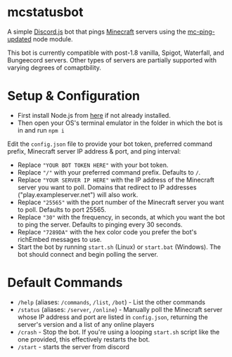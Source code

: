 # mcstatusbot
A simple [Discord.js](https://www.npmjs.com/package/discord.js) bot that pings [Minecraft](https://minecraft.gamepedia.com) servers using the [mc-ping-updated](https://www.npmjs.com/package/mc-ping-updated) node module.

This bot is currently compatible with post-1.8 vanilla, Spigot, Waterfall, and Bungeecord servers. Other types of servers are partially supported with varying degrees of comaptbility.

# Setup & Configuration
- First install Node.js from [here](https://nodejs.org/en/download/) if not already installed.
- Then open your OS's terminal emulator in the folder in which the bot is in and run `npm i`

Edit the `config.json` file to provide your bot token, preferred command prefix, Minecraft server IP address & port, and ping interval:
- Replace `"YOUR BOT TOKEN HERE"` with your bot token.
- Replace `"/"` with your preferred command prefix. Defaults to `/`.
- Replace `"YOUR SERVER IP HERE"` with the IP address of the Minecraft server you want to poll. Domains that redirect to IP addresses ("play.exampleserver.net") will also work.
- Replace `"25565"` with the port number of the Minecraft server you want to poll. Defaults to port 25565.
- Replace `"30"` with the frequency, in seconds, at which you want the bot to ping the server. Defaults to pinging every 30 seconds.
- Replace `"7289DA"` with the hex color code you prefer the bot's richEmbed messages to use.
- Start the bot by running `start.sh` (Linux) or `start.bat` (Windows). The bot should connect and begin polling the server.

# Default Commands
- `/help` (aliases: `/commands`, `/list`, `/bot`) - List the other commands
- `/status` (aliases: `/server`, `/online`) - Manually poll the Minecraft server whose IP address and port are listed in `config.json`, returning the server's version and a list of any online players
- `/crash` - Stop the bot. If you're using a looping `start.sh` script like the one provided, this effectively restarts the bot.
- `/start` - starts the server from discord
